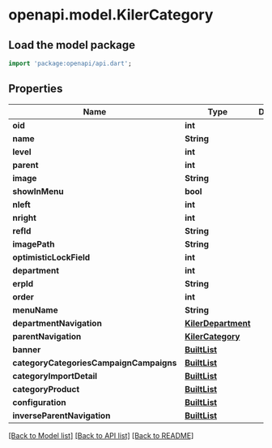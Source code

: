 # openapi.model.KilerCategory

## Load the model package
```dart
import 'package:openapi/api.dart';
```

## Properties
Name | Type | Description | Notes
------------ | ------------- | ------------- | -------------
**oid** | **int** |  | [optional] 
**name** | **String** |  | [optional] 
**level** | **int** |  | [optional] 
**parent** | **int** |  | [optional] 
**image** | **String** |  | [optional] 
**showInMenu** | **bool** |  | [optional] 
**nleft** | **int** |  | [optional] 
**nright** | **int** |  | [optional] 
**refId** | **String** |  | [optional] 
**imagePath** | **String** |  | [optional] 
**optimisticLockField** | **int** |  | [optional] 
**department** | **int** |  | [optional] 
**erpId** | **String** |  | [optional] 
**order** | **int** |  | [optional] 
**menuName** | **String** |  | [optional] 
**departmentNavigation** | [**KilerDepartment**](KilerDepartment.md) |  | [optional] 
**parentNavigation** | [**KilerCategory**](KilerCategory.md) |  | [optional] 
**banner** | [**BuiltList<KilerBanner>**](KilerBanner.md) |  | [optional] 
**categoryCategoriesCampaignCampaigns** | [**BuiltList<KilerCategoryCategoriesCampaignCampaigns>**](KilerCategoryCategoriesCampaignCampaigns.md) |  | [optional] 
**categoryImportDetail** | [**BuiltList<KilerCategoryImportDetail>**](KilerCategoryImportDetail.md) |  | [optional] 
**categoryProduct** | [**BuiltList<KilerCategoryProduct>**](KilerCategoryProduct.md) |  | [optional] 
**configuration** | [**BuiltList<KilerConfiguration>**](KilerConfiguration.md) |  | [optional] 
**inverseParentNavigation** | [**BuiltList<KilerCategory>**](KilerCategory.md) |  | [optional] 

[[Back to Model list]](../README.md#documentation-for-models) [[Back to API list]](../README.md#documentation-for-api-endpoints) [[Back to README]](../README.md)


